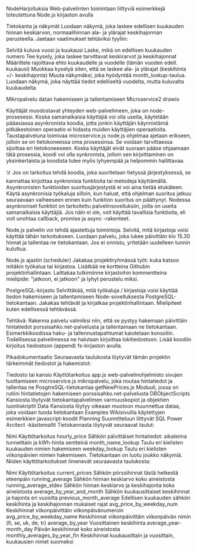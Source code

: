 NodeHarjoituksia
Web-palvelinten toimintaan liittyviä esimerkkejä toteutettuna Node.js kirjaston avulla

Tietokanta ja näkymät
Luodaan näkymä, joka laskee edellisen kuukauden hinnan keskiarvon, normaalihinnan ala- ja ylärajat keskihajonnan perusteella. Jaetaan vaatimukset tehtäviksi tyyliin:

Selvitä kuluva vuosi ja kuukausi
Laske, mikä on edellisen kuukauden numero
Tee kysely, joka laskee tarvittavat keskirarvot ja keskihajonnat
Määrittele rajoittava ehto kuukaudelle ja vuodelle (tämän vuoden edell. kuukausi)
Muokkaa kyselyä siten, että se laskee ala- ja ylärajat (keskihinta +/- keskihajonta)
Muuta näkymäksi, joka hyödyntää month_lookup-taulua.
Luodaan näkymä, joka näyttää tiedot edelliseltä vuodelta, mutta kuluvalta kuukaudelta

Mikropalvelu datan hakemiseen ja tallentamiseen
Microservice2 drawio

Käyttäjät muodostavat yhteyden web-palvelimeen, joka on node-prosesessi. Koska samanaikaisia käyttäjiä voi olla useita, käytetään pääasiassa asynkronista koodia, jotta jonkin käyttäjän käynnistämä pitkäkestoinen operaatio ei hidasta muiden käyttäjien operaatioita. Taustapalveluna toimivaa microservice.js node.js ohjelmaa ajetaan erikseen, jolloin se on tietokoneessa oma prosessinsa. Se voidaan tarvittaessa sijoittaa eri tietokoneeseen. Koska käyttäjät eivät suoraan pääse ohjaamaan tätä prosessia, koodi voi olla synkronista, jolloin sen kirjoittaminen on yksinkertaista ja koodista tulee myös lyhyempää ja helpommin hallittavaa.

☠️ Jos on tarkoitus tehdä koodia, joka suoritetaan tietyssä järjestyksessä, se kannattaa kirjoittaa synkronisia funktioita tai metodeja käyttämällä. Asynkronisten funktioiden suoritusjärjestystä ei voi aina tietää etukäteen. Käytä asynkronisia työkaluja silloin, kun haluat, että ohjelman suoritus jatkuu seuraavaan vaiheeseen ennen kuin funktion suoritus on päättynyt. Nodessa asynkroniset funktiot on tarkoitettu palvelinsovelluksiin, joilla on useita samanaikaisia käyttäjiä. Jos näin ei ole, voit käyttää tavallisia funktioita, eli voit unohtaa callback, promise ja async -rakenteet.

Node.js palvelin voi tehdä ajastettuja toimintoja. Selvitä, mitä kirjastoja voisi käyttää tähän tarkoitukseen. Luodaan palvelu, joka lukee päivittäin klo 15.30 hinnat ja tallentaa ne tietokantaan. Jos ei onnistu, yritetään uudelleen tunnin kuluttua.

Node.js ajastin (scheduler)
Jakakaa projektiryhmässä työt: kuka katsoo mitäkin työkalua tai kirjastoa. Lisätkää ne kortteina Githubin projektinhallintaan. Laittakaa tutkimiinne kirjastoihin kommentteina mielipide: "jatkoon, ei jatkoon" ja lyhyt perustelu miksi.

PostgreSQL-kirjasto
Selvittäkää, mitä työkaluja / kirjastoja voisi käyttää tiedon hakemiseen ja tallentamiseen Node-sovelluksesta PostgreSQL-tietokantaan. Jakakaa tehtävät ja kirjatkaa projektinhallintaan. Mielipiteet kuten edellisessä tehtävässä.

Tehtävä: Rakenna palvelu valmiiksi niin, että se pystyy hakemaan päivittäin hintatiedot porssisahko.net-palvelusta ja tallentamaan ne tietokantaan. Esimerkkikoodissa haku- ja tallennustapahtumat kaiutetaan konsoliin. Todellisessa palvelimessa ne halutaan kirjoittaa lokitiedostoon. Lisää koodiin kirjoitus tiedostoon (append) fs-kirjaston avulla.

Pikadokumentaatio
Seuraavasta taulukosta löytyvät tämän projektin tärkeimmät tiedostot ja hakemistot:

Tiedosto tai kansio	Käyttötarkoitus
app.js	web-palvelinohjelmisto sivujen tuottamiseen
microservice.js	mikropalvelu, joka noutaa hintatiedot ja tallentaa ne PosgtreSQL-tietokantaa
getNewPrices.js	Moduuli, jossa on rutiini hintatietojen hakemiseen porssisahko.net-palvelusta
DBObjectScripts	Kansiosta löytyvät tietokantapalvelimen varmuuskopiot ja objektien luontiskriptit
Data	Kansiosta löytyy oikeaan muotoon muunnettua dataa, joka voidaan tuoda tietokantaan
Examples	Wikisivuilla käytettyjen esimerkkien javascript-koodit
Planning	Suunnitteluun liittyvät SQL Power Arcitect -käsitemallit
Tietokannasta löytyvät seuraavat taulut:

Nimi	Käyttötarkoitus
hourly_price	Sähkön päivittäiset hintatiedot: aikaleima tunneittain ja kWh-hinta sentteinä
month_name_lookup	Taulu eri kielisten kuukauden nimien hakemiseen
weekday_lookup	Taulu eri kielisten viikonpäivien nimien hakemiseen.
Tietokantaan on luotu joukko näkymiä. Niiden käyttötarkoitukset ilmenevät seuraavasta taulukosta:

Nimi	Käyttötarkoitus
current_prices	Sähkön pörssihinnat tästä hetkestä eteenpäin
running_average	Sähkön hinnan keskiarvo koko aineistosta
running_average_stdev	Sähkön hinnan keskiarvo ja keskihajonta koko aineistosta
average_by_year_and_month	Sähkön kuukausittaiset keskihinnat ja hajonta eri vuosilta
previous_month_average	Edellisen kuukauden sähkön keskihinta ja keskihajonnan mukaiset rajat
avg_price_by_weekday_num	Keskihinnat viikonpäivittäin viikonpäivänumeroin
avg_price_by_weekday_name	Keskihinnat viikonpäivittäin viikonpäivän nimin (fi, se, uk, de, tr)
average_by_year	Vuosittainen keskihinta
average_year-month_day	Päivän keskihinnat koko aineistosta
monthly_averages_by_year_fin	Keskihinnat kuukausittain ja vuosittain, kuukausien nimet suomeksi
